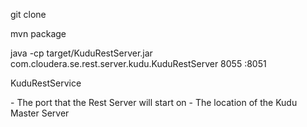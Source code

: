 git clone <url>

mvn package

java -cp target/KuduRestServer.jar com.cloudera.se.rest.server.kudu.KuduRestServer 8055 <kudu master>:8051

KuduRestService <port> <Kudu Master>

<port>        - The port that the Rest Server will start on
<Kudu Master> - The location of the Kudu Master Server

